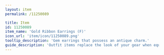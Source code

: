 ```yaml
---
layout: item
permalink: /11250089

title: Item
id: 11250089
item_name: 'Gold Ribbon Earrings (F)'
icon_url: 'item/icon/11250089.png'
tooltip_description: 'Gem earrings that possess an antique charm.'
guide_description: 'Outfit items replace the look of your gear when equipped.'
---
```

